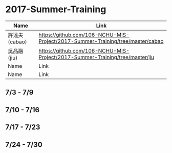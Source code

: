 # 2017-Summer-Training

|Name|Link|
|------|------|
|許達夫 (cabao)|https://github.com/106-NCHU-MIS-Project/2017-Summer-Training/tree/master/cabao|
|吳品融 (jiu)|https://github.com/106-NCHU-MIS-Project/2017-Summer-Training/tree/master/jiu|
|Name|Link|
|Name|Link|

## 7/3 - 7/9

## 7/10 - 7/16

## 7/17 - 7/23

## 7/24 - 7/30
